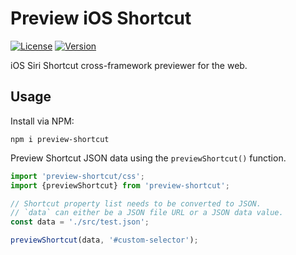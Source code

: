 # Preview iOS Shortcut

[![License](https://img.shields.io/github/license/electrikmilk/preview-shortcut)](https://github.com/electrikmilk/preview-shortcut/blob/main/LICENSE)
[![Version](https://img.shields.io/npm/v/preview-shortcut)](https://www.npmjs.com/package/preview-shortcut)

iOS Siri Shortcut cross-framework previewer for the web.

## Usage

Install via NPM:

```console
npm i preview-shortcut
```

Preview Shortcut JSON data using the `previewShortcut()` function.

```javascript
import 'preview-shortcut/css';
import {previewShortcut} from 'preview-shortcut';

// Shortcut property list needs to be converted to JSON.
// `data` can either be a JSON file URL or a JSON data value.
const data = './src/test.json';

previewShortcut(data, '#custom-selector');
```